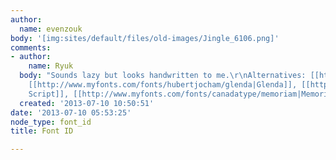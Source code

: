 ```yaml
---
author:
  name: evenzouk
body: '[img:sites/default/files/old-images/Jingle_6106.png]'
comments:
- author:
    name: Ryuk
  body: "Sounds lazy but looks handwritten to me.\r\nAlternatives: [[http://www.myfonts.com/fonts/hubertjocham/mommie|Mommie]],
    [[http://www.myfonts.com/fonts/hubertjocham/glenda|Glenda]], [[http://www.myfonts.com/fonts/argentina-lian-types/parfait-script|Parfait
    Script]], [[http://www.myfonts.com/fonts/canadatype/memoriam|Memoriam]]"
  created: '2013-07-10 10:50:51'
date: '2013-07-10 05:53:25'
node_type: font_id
title: Font ID

---
```

